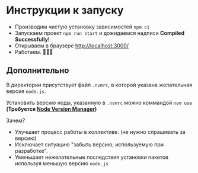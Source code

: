 # Инструкции к запуску

- Производим чистую установку зависимостей `npm ci`
- Запускаем проект `npm run start` и дожидаемся надписи **Compiled Successfully!**
- Открываем в браузере [http://localhost:3000/](http://localhost:3000/)
- Работаем. 👩🏻‍💻

## Дополнительно

В директории присутствует файл `.nvmrc`, в которой указана желательная версия `node.js`.

Установить версию ноды, указанную в `.nvmrc` можно коммандой `nvm use` **(Требуется [Node Version Manager](https://github.com/nvm-sh/nvm))**

Зачем?

- Улучшает процесс работы в коллективе. (не нужно спрашивать за версию)
- Исключает ситуацию "забыть версию, используемую при разработке".
- Уменьшает нежелательные последствия установки пакетов используя меньшую версию `node.js`
